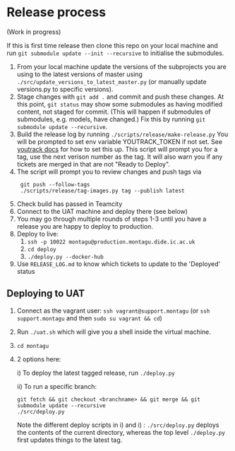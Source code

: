 # Release process
(Work in progress)

If this is first time release then clone this repo on your local machine and run `git submodule update --init --recursive` to initialise the submodules.

1. From your local machine update the versions of the subprojects you are using 
   to the latest versions of master using `./src/update_versions_to_latest_master.py` 
   (or manually update versions.py to specific versions). 
1. Stage changes with `git add .` and commit and push these changes. At this point, `git status` may show some submodules as 
   having modified content, not staged for commit. (This will happen if submodules of submodules, e.g. models, have changed.) 
   Fix this by running `git submodule update --recursive`. 
1. Build the release log by running 
   `./scripts/release/make-release.py`
   You will be prompted to set env variable YOUTRACK_TOKEN if not set. See
   [youtrack docs](https://www.jetbrains.com/help/youtrack/standalone/Manage-Permanent-Token.html#) for how to set this up.
   This script will prompt you for a tag, use the next verison number as the tag. It will also
   warn you if any tickets are merged in that are not "Ready to Deploy".
1. The script will prompt you to review changes and push tags via
   ```
    git push --follow-tags
    ./scripts/release/tag-images.py tag --publish latest
    ```
1. Check build has passed in Teamcity
1. Connect to the UAT machine and deploy there (see below)
1. You may go through multiple rounds of steps 1-3 until you have a release
   you are happy to deploy to production.
1. Deploy to live:
   1. `ssh -p 10022 montagu@production.montagu.dide.ic.ac.uk`
   1. `cd deploy`
   1. `./deploy.py --docker-hub`
1. Use `RELEASE_LOG.md` to know which tickets to update to the 'Deployed' status

## Deploying to UAT

1. Connect as the vagrant user: `ssh vagrant@support.montagu` (or `ssh support.montagu` and then `sudo su vagrant && cd`)
2. Run `./uat.sh` which will give you a shell inside the virtual machine.
3. `cd montagu`
4.  2 options here:

    i) To deploy the latest tagged release, run `./deploy.py`

    ii) To run a specific branch:
    ```
    git fetch && git checkout <branchname> && git merge && git submodule update --recursive
    ./src/deploy.py
    ```
    
    Note the different deploy scripts in i) and i) : `./src/deploy.py`
    deploys the contents of the current directory, whereas the top
    level `./deploy.py` first updates things to the latest tag.
